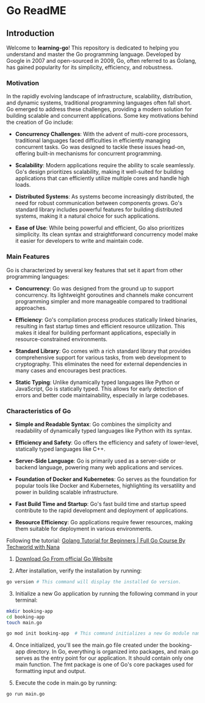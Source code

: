 # Go ReadME

## Introduction

Welcome to **learning-go**! This repository is dedicated to helping you understand and master the Go programming language. Developed by Google in 2007 and open-sourced in 2009, Go, often referred to as Golang, has gained popularity for its simplicity, efficiency, and robustness.

### Motivation

In the rapidly evolving landscape of infrastructure, scalability, distribution, and dynamic systems, traditional programming languages often fall short. Go emerged to address these challenges, providing a modern solution for building scalable and concurrent applications. Some key motivations behind the creation of Go include:

- **Concurrency Challenges**: With the advent of multi-core processors, traditional languages faced difficulties in efficiently managing concurrent tasks. Go was designed to tackle these issues head-on, offering built-in mechanisms for concurrent programming.
  
- **Scalability**: Modern applications require the ability to scale seamlessly. Go's design prioritizes scalability, making it well-suited for building applications that can efficiently utilize multiple cores and handle high loads.
  
- **Distributed Systems**: As systems become increasingly distributed, the need for robust communication between components grows. Go's standard library includes powerful features for building distributed systems, making it a natural choice for such applications.
  
- **Ease of Use**: While being powerful and efficient, Go also prioritizes simplicity. Its clean syntax and straightforward concurrency model make it easier for developers to write and maintain code.

### Main Features

Go is characterized by several key features that set it apart from other programming languages:

- **Concurrency**: Go was designed from the ground up to support concurrency. Its lightweight goroutines and channels make concurrent programming simpler and more manageable compared to traditional approaches.
  
- **Efficiency**: Go's compilation process produces statically linked binaries, resulting in fast startup times and efficient resource utilization. This makes it ideal for building performant applications, especially in resource-constrained environments.
  
- **Standard Library**: Go comes with a rich standard library that provides comprehensive support for various tasks, from web development to cryptography. This eliminates the need for external dependencies in many cases and encourages best practices.
  
- **Static Typing**: Unlike dynamically typed languages like Python or JavaScript, Go is statically typed. This allows for early detection of errors and better code maintainability, especially in large codebases.


### Characteristics of Go

- **Simple and Readable Syntax**: Go combines the simplicity and readability of dynamically typed languages like Python with its syntax.

- **Efficiency and Safety**: Go offers the efficiency and safety of lower-level, statically typed languages like C++.

- **Server-Side Language**: Go is primarily used as a server-side or backend language, powering many web applications and services.

- **Foundation of Docker and Kubernetes**: Go serves as the foundation for popular tools like Docker and Kubernetes, highlighting its versatility and power in building scalable infrastructure.

- **Fast Build Time and Startup**: Go's fast build time and startup speed contribute to the rapid development and deployment of applications.

- **Resource Efficiency**: Go applications require fewer resources, making them suitable for deployment in various environments.


Following the tutorial: [Golang Tutorial for Beginners | Full Go Course By Techworld with Nana](https://youtu.be/yyUHQIec83I?si=SFjogensYDg9SnPV)

1. [Download Go From official Go Website](https://go.dev/dl/)

2. After installation, verify the installation by running:
```bash
go version # This command will display the installed Go version.
```

3. Initialize a new Go application by running the following command in your terminal:
```bash
mkdir booking-app
cd booking-app
touch main.go

go mod init booking-app  # This command initializes a new Go module named booking-app.
```

4. Once initialized, you'll see the main.go file created under the booking-app directory. In Go, everything is organized into packages, and main.go serves as the entry point for our application. It should contain only one main function. The fmt package is one of Go's core packages used for formatting input and output.

5. Execute the code in main.go by running:
```bash
go run main.go
```

